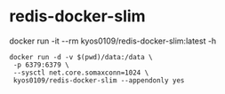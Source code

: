 # redis-docker-slim

docker run -it --rm kyos0109/redis-docker-slim:latest -h

```
docker run -d -v $(pwd)/data:/data \
 -p 6379:6379 \
 --sysctl net.core.somaxconn=1024 \
 kyos0109/redis-docker-slim --appendonly yes
```
